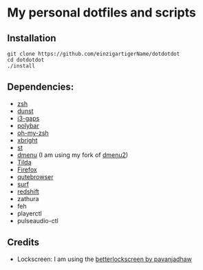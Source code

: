 # My personal dotfiles and scripts

## Installation
```
git clone https://github.com/einzigartigerName/dotdotdot
cd dotdotdot
./install
```

## Dependencies:
* [zsh](http://www.zsh.org/)
* [dunst](https://dunst-project.org/)
* [i3-gaps](https://github.com/Airblader/i3)
* [polybar](https://github.com/jaagr/polybar)
* [oh-my-zsh](https://github.com/robbyrussell/oh-my-zsh)
* [xbright](https://github.com/snobb/xbright)
* [st](https://st.suckless.org/)
* [dmenu](https://tools.suckless.org/dmenu/) (I am using my fork of [dmenu2](https://github.com/einzigartigerName/dmenu))
* [Tilda](https://github.com/lanoxx/tilda)
* [Firefox](https://www.mozilla.org/en-US/firefox/new/)
* [qutebrowser](https://qutebrowser.org/)
* [surf](https://surf.suckless.org/)
* [redshift](http://jonls.dk/redshift/)
* zathura
* feh
* playerctl
* pulseaudio-ctl

## Credits
* Lockscreen: I am using the [betterlockscreen by pavanjadhaw](https://github.com/pavanjadhaw/betterlockscreen)
